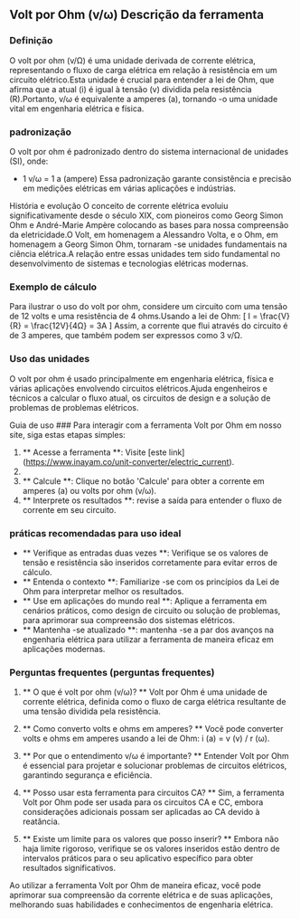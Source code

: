 ## Volt por Ohm (v/ω) Descrição da ferramenta

### Definição
O volt por ohm (v/Ω) é uma unidade derivada de corrente elétrica, representando o fluxo de carga elétrica em relação à resistência em um circuito elétrico.Esta unidade é crucial para entender a lei de Ohm, que afirma que a atual (i) é igual à tensão (v) dividida pela resistência (R).Portanto, v/ω é equivalente a amperes (a), tornando -o uma unidade vital em engenharia elétrica e física.

### padronização
O volt por ohm é padronizado dentro do sistema internacional de unidades (SI), onde:
- 1 v/ω = 1 a (ampere)
Essa padronização garante consistência e precisão em medições elétricas em várias aplicações e indústrias.

História e evolução
O conceito de corrente elétrica evoluiu significativamente desde o século XIX, com pioneiros como Georg Simon Ohm e André-Marie Ampère colocando as bases para nossa compreensão da eletricidade.O Volt, em homenagem a Alessandro Volta, e o Ohm, em homenagem a Georg Simon Ohm, tornaram -se unidades fundamentais na ciência elétrica.A relação entre essas unidades tem sido fundamental no desenvolvimento de sistemas e tecnologias elétricas modernas.

### Exemplo de cálculo
Para ilustrar o uso do volt por ohm, considere um circuito com uma tensão de 12 volts e uma resistência de 4 ohms.Usando a lei de Ohm:
\[ I = \frac{V}{R} = \frac{12V}{4Ω} = 3A \]
Assim, a corrente que flui através do circuito é de 3 amperes, que também podem ser expressos como 3 v/Ω.

### Uso das unidades
O volt por ohm é usado principalmente em engenharia elétrica, física e várias aplicações envolvendo circuitos elétricos.Ajuda engenheiros e técnicos a calcular o fluxo atual, os circuitos de design e a solução de problemas de problemas elétricos.

Guia de uso ###
Para interagir com a ferramenta Volt por Ohm em nosso site, siga estas etapas simples:
1. ** Acesse a ferramenta **: Visite [este link] (https://www.inayam.co/unit-converter/electric_current).
2.
3. ** Calcule **: Clique no botão 'Calcule' para obter a corrente em amperes (a) ou volts por ohm (v/ω).
4. ** Interprete os resultados **: revise a saída para entender o fluxo de corrente em seu circuito.

### práticas recomendadas para uso ideal
- ** Verifique as entradas duas vezes **: Verifique se os valores de tensão e resistência são inseridos corretamente para evitar erros de cálculo.
- ** Entenda o contexto **: Familiarize -se com os princípios da Lei de Ohm para interpretar melhor os resultados.
- ** Use em aplicações do mundo real **: Aplique a ferramenta em cenários práticos, como design de circuito ou solução de problemas, para aprimorar sua compreensão dos sistemas elétricos.
- ** Mantenha -se atualizado **: mantenha -se a par dos avanços na engenharia elétrica para utilizar a ferramenta de maneira eficaz em aplicações modernas.

### Perguntas frequentes (perguntas frequentes)

1. ** O que é volt por ohm (v/ω)? **
Volt por Ohm é uma unidade de corrente elétrica, definida como o fluxo de carga elétrica resultante de uma tensão dividida pela resistência.

2. ** Como converto volts e ohms em amperes? **
Você pode converter volts e ohms em amperes usando a lei de Ohm: i (a) = v (v) / r (ω).

3. ** Por que o entendimento v/ω é importante? **
Entender Volt por Ohm é essencial para projetar e solucionar problemas de circuitos elétricos, garantindo segurança e eficiência.

4. ** Posso usar esta ferramenta para circuitos CA? **
Sim, a ferramenta Volt por Ohm pode ser usada para os circuitos CA e CC, embora considerações adicionais possam ser aplicadas ao CA devido à reatância.

5. ** Existe um limite para os valores que posso inserir? **
Embora não haja limite rigoroso, verifique se os valores inseridos estão dentro de intervalos práticos para o seu aplicativo específico para obter resultados significativos.

Ao utilizar a ferramenta Volt por Ohm de maneira eficaz, você pode aprimorar sua compreensão da corrente elétrica e de suas aplicações, melhorando suas habilidades e conhecimentos de engenharia elétrica.